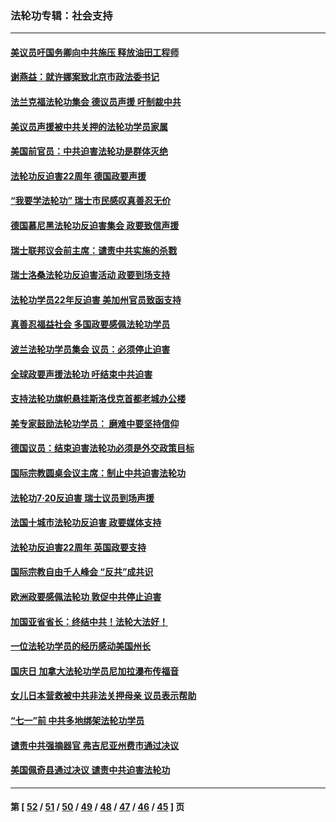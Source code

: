 ### 法轮功专辑：社会支持
---
#### [美议员吁国务卿向中共施压 释放油田工程师](../../pages/nf4386/n13233845.md?09180430) 
#### [谢燕益：就许娜案致北京市政法委书记](../../pages/nf4386/n13182701.md?09180430) 
#### [法兰克福法轮功集会 德议员声援 吁制裁中共](../../pages/nf4386/n13175975.md?09180430) 
#### [美议员声援被中共关押的法轮功学员家属](../../pages/nf4386/n13158310.md?09180430) 
#### [美国前官员：中共迫害法轮功是群体灭绝](../../pages/nf4386/n13157750.md?09180430) 
#### [法轮功反迫害22周年 德国政要声援](../../pages/nf4386/n13143632.md?09180430) 
#### [“我要学法轮功” 瑞士市民感叹真善忍无价](../../pages/nf4386/n13129633.md?09180430) 
#### [德国慕尼黑法轮功反迫害集会 政要致信声援](../../pages/nf4386/n13129148.md?09180430) 
#### [瑞士联邦议会前主席：谴责中共实施的杀戮](../../pages/nf4386/n13127336.md?09180430) 
#### [瑞士洛桑法轮功反迫害活动 政要到场支持](../../pages/nf4386/n13119398.md?09180430) 
#### [法轮功学员22年反迫害 美加州官员致函支持](../../pages/nf4386/n13118879.md?09180430) 
#### [真善忍福益社会 多国政要感佩法轮功学员](../../pages/nf4386/n13116951.md?09180430) 
#### [波兰法轮功学员集会 议员：必须停止迫害](../../pages/nf4386/n13116685.md?09180430) 
#### [全球政要声援法轮功 吁结束中共迫害](../../pages/nf4386/n13114441.md?09180430) 
#### [支持法轮功旗帜悬挂斯洛伐克首都老城办公楼](../../pages/nf4386/n13112261.md?09180430) 
#### [美专家鼓励法轮功学员： 磨难中要坚持信仰](../../pages/nf4386/n13108359.md?09180430) 
#### [德国议员：结束迫害法轮功必须是外交政策目标](../../pages/nf4386/n13109600.md?09180430) 
#### [国际宗教圆桌会议主席：制止中共迫害法轮功](../../pages/nf4386/n13108177.md?09180430) 
#### [法轮功7·20反迫害 瑞士议员到场声援](../../pages/nf4386/n13107072.md?09180430) 
#### [法国十城市法轮功反迫害 政要媒体支持](../../pages/nf4386/n13104833.md?09180430) 
#### [法轮功反迫害22周年 英国政要支持](../../pages/nf4386/n13091349.md?09180430) 
#### [国际宗教自由千人峰会 “反共”成共识](../../pages/nf4386/n13091403.md?09180430) 
#### [欧洲政要感佩法轮功 敦促中共停止迫害](../../pages/nf4386/n13090743.md?09180430) 
#### [加国亚省省长：终结中共！法轮大法好！](../../pages/nf4386/n13084394.md?09180430) 
#### [一位法轮功学员的经历感动美国州长](../../pages/nf4386/n13078953.md?09180430) 
#### [国庆日 加拿大法轮功学员尼加拉瀑布传福音](../../pages/nf4386/n13064493.md?09180430) 
#### [女儿日本营救被中共非法关押母亲 议员表示帮助](../../pages/nf4386/n13053042.md?09180430) 
#### [“七一”前 中共多地绑架法轮功学员](../../pages/nf4386/n13045655.md?09180430) 
#### [谴责中共强摘器官 弗吉尼亚州费市通过决议](../../pages/nf4386/n13040108.md?09180430) 
#### [美国佩奇县通过决议 谴责中共迫害法轮功](../../pages/nf4386/n13027185.md?09180430) 

---
#### 第 [ [52](./52.md?09180430) / [51](./51.md?09180430) / [50](./50.md?09180430) / [49](./49.md?09180430) / [48](./48.md?09180430) / [47](./47.md?09180430) / [46](./46.md?09180430) / [45](./45.md?09180430) ] 页
